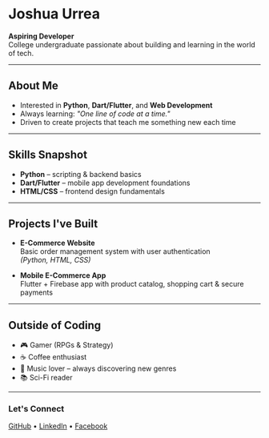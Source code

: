 # Joshua Urrea 

**Aspiring Developer**  
College undergraduate passionate about building and learning in the world of tech.

---

## About Me
- Interested in **Python**, **Dart/Flutter**, and **Web Development**  
- Always learning: *"One line of code at a time."*  
- Driven to create projects that teach me something new each time  

---

## Skills Snapshot
- **Python** – scripting & backend basics  
- **Dart/Flutter** – mobile app development foundations  
- **HTML/CSS** – frontend design fundamentals  

---

## Projects I've Built
- **E-Commerce Website**  
  Basic order management system with user authentication  
  *(Python, HTML, CSS)*  

- **Mobile E-Commerce App**  
  Flutter + Firebase app with product catalog, shopping cart & secure payments  

---

## Outside of Coding
- 🎮 Gamer (RPGs & Strategy)  
- ☕ Coffee enthusiast  
- 🎵 Music lover – always discovering new genres  
- 📚 Sci-Fi reader  

---

### Let's Connect
[GitHub](#) • [LinkedIn](#) • [Facebook](#)
